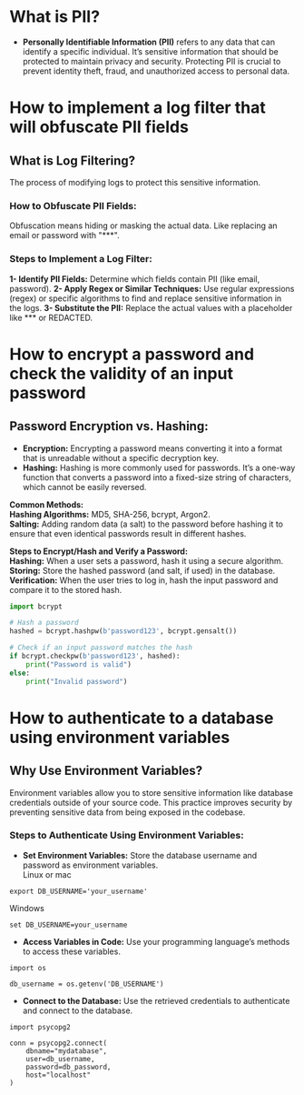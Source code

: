 # What is PII?
- **Personally Identifiable Information (PII)** refers to any data that can identify a specific individual. It’s sensitive information that should be protected to maintain privacy and security. Protecting PII is crucial to prevent identity theft, fraud, and unauthorized access to personal data.   

# How to implement a log filter that will obfuscate PII fields
## What is Log Filtering?
The process of modifying logs to protect this sensitive information.

### How to Obfuscate PII Fields:
Obfuscation means hiding or masking the actual data. Like replacing an email or password with "***".   

### Steps to Implement a Log Filter:
**1- Identify PII Fields:** Determine which fields contain PII (like email, password).
**2- Apply Regex or Similar Techniques:** Use regular expressions (regex) or specific algorithms to find and replace sensitive information in the logs.
**3- Substitute the PII:** Replace the actual values with a placeholder like *** or REDACTED.

# How to encrypt a password and check the validity of an input password
## Password Encryption vs. Hashing:
- **Encryption:** Encrypting a password means converting it into a format that is unreadable without a specific decryption key.   
- **Hashing:** Hashing is more commonly used for passwords. It’s a one-way function that converts a password into a fixed-size string of characters, which cannot be easily reversed.   

**Common Methods:**   
**Hashing Algorithms:** MD5, SHA-256, bcrypt, Argon2.   
**Salting:** Adding random data (a salt) to the password before hashing it to ensure that even identical passwords result in different hashes.   

**Steps to Encrypt/Hash and Verify a Password:**   
**Hashing:** When a user sets a password, hash it using a secure algorithm.   
**Storing:** Store the hashed password (and salt, if used) in the database.   
**Verification:** When the user tries to log in, hash the input password and compare it to the stored hash.   

```python
import bcrypt

# Hash a password
hashed = bcrypt.hashpw(b'password123', bcrypt.gensalt())

# Check if an input password matches the hash
if bcrypt.checkpw(b'password123', hashed):
    print("Password is valid")
else:
    print("Invalid password")
```

# How to authenticate to a database using environment variables
## Why Use Environment Variables?
Environment variables allow you to store sensitive information like database credentials outside of your source code. This practice improves security by preventing sensitive data from being exposed in the codebase.   

### Steps to Authenticate Using Environment Variables:
- **Set Environment Variables:** Store the database username and password as environment variables.   
Linux or mac   
```
export DB_USERNAME='your_username'
```
Windows   
```
set DB_USERNAME=your_username
```
- **Access Variables in Code:** Use your programming language’s methods to access these variables.   
```
import os

db_username = os.getenv('DB_USERNAME')
```
- **Connect to the Database:** Use the retrieved credentials to authenticate and connect to the database.   
```
import psycopg2

conn = psycopg2.connect(
    dbname="mydatabase",
    user=db_username,
    password=db_password,
    host="localhost"
)
```
